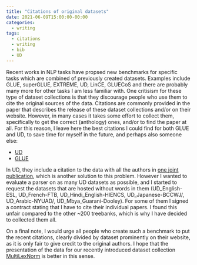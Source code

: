 ```yaml
---
title: "Citations of original datasets"
date: 2021-06-09T15:00:00-00:00
categories:
  - writing
tags:
  - citations
  - writing
  - bib
  - UD
---
```


Recent works in NLP tasks have propsed new benchmarks for specific tasks which are combined of previously created datasets. Examples include GLUE, superGLUE, EXTREME, UD, LinCE, GLUECoS and there are probably many more for other tasks I am less familiar with. One critisism for these type of dataset collections is that they discourage people who use them to cite the original sources of the data. Citations are commonly provided in the paper that describes the release of these dataset collections and/or on their website. However, in many cases it takes some effort to collect them, specifically to get the correct (anthology) ones, and/or to find the paper at all. For this reason, I leave here the best citations I could find for both GLUE and UD, to save time for myself in the future, and perhaps also someone else:

* [UD](https://github.com/machamp-nlp/machamp/blob/master/docs/cites.tar.gz)
* [GLUE](glue.txt)

In UD, they include a citation to the data with all the authors in [one joint publication](https://lindat.mff.cuni.cz/repository/xmlui/handle/11234/1-3687), which is another solution to this problem. However I wanted to evaluate a parser on as many UD datasets as possible, and I started to request the datasets that are hosted without words in them (UD\_English-ESL, UD\_French-FTB, UD\_Hindi\_English-HIENCS, UD\_Japanese-BCCWJ/, UD\_Arabic-NYUAD/, UD\_Mbya\_Guarani-Dooley). For some of them I signed a contract stating that I have to cite their individual papers. I found this unfair compared to the other ~200 treebanks, which is why I have decided to collected them all.

On a final note, I would urge all people who create such a benchmark to put the recent citations, clearly divided by dataset prominently on their website, as it is only fair to give credit to the original authors. I hope that the presentation of the data for our recently introduced dataset collection [MultiLexNorm](http://noisy-text.github.io/2021/multi-lexnorm.html) is better in this sense.


